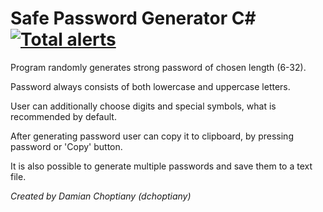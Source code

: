 # Safe Password Generator C# [![Total alerts](https://img.shields.io/lgtm/alerts/g/dchoptiany/SafePasswordGenerator.svg?logo=lgtm&logoWidth=18)](https://lgtm.com/projects/g/dchoptiany/SafePasswordGenerator/alerts/)

Program randomly generates strong password of chosen length (6-32).

Password always consists of both lowercase and uppercase letters.

User can additionally choose digits and special symbols, what is recommended by default. 

After generating password user can copy it to clipboard, by pressing password or 'Copy' button. 

It is also possible to generate multiple passwords and save them to a text file.

*Created by Damian Choptiany (dchoptiany)*

